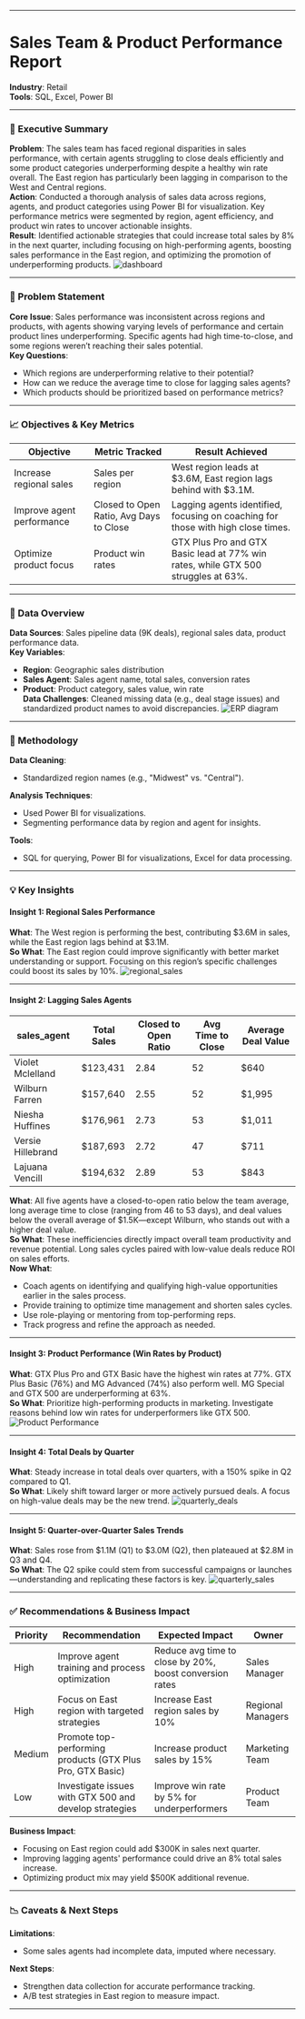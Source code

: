 
---

# **Sales Team & Product Performance Report**

**Industry**: Retail  
**Tools**: SQL, Excel, Power BI

---

### 🚀 Executive Summary

**Problem**: The sales team has faced regional disparities in sales performance, with certain agents struggling to close deals efficiently and some product categories underperforming despite a healthy win rate overall. The East region has particularly been lagging in comparison to the West and Central regions.  
**Action**: Conducted a thorough analysis of sales data across regions, agents, and product categories using Power BI for visualization. Key performance metrics were segmented by region, agent efficiency, and product win rates to uncover actionable insights.  
**Result**: Identified actionable strategies that could increase total sales by 8% in the next quarter, including focusing on high-performing agents, boosting sales performance in the East region, and optimizing the promotion of underperforming products.
![dashboard](https://github.com/user-attachments/assets/41530360-f943-476d-8745-e368d898b896)

---

### 🎯 Problem Statement

**Core Issue**: Sales performance was inconsistent across regions and products, with agents showing varying levels of performance and certain product lines underperforming. Specific agents had high time-to-close, and some regions weren’t reaching their sales potential.  
**Key Questions**:
- Which regions are underperforming relative to their potential?
- How can we reduce the average time to close for lagging sales agents?
- Which products should be prioritized based on performance metrics?

---

### 📈 Objectives & Key Metrics

| Objective                | Metric Tracked                 | Result Achieved                                                                 |
|--------------------------|--------------------------------|----------------------------------------------------------------------------------|
| Increase regional sales  | Sales per region               | West region leads at $3.6M, East region lags behind with $3.1M.                  |
| Improve agent performance| Closed to Open Ratio, Avg Days to Close | Lagging agents identified, focusing on coaching for those with high close times. |
| Optimize product focus   | Product win rates              | GTX Plus Pro and GTX Basic lead at 77% win rates, while GTX 500 struggles at 63%.|

---

### 📂 Data Overview

**Data Sources**: Sales pipeline data (9K deals), regional sales data, product performance data.  
**Key Variables**:
- **Region**: Geographic sales distribution
- **Sales Agent**: Sales agent name, total sales, conversion rates
- **Product**: Product category, sales value, win rate  
**Data Challenges**: Cleaned missing data (e.g., deal stage issues) and standardized product names to avoid discrepancies.
![ERP diagram](https://github.com/user-attachments/assets/6962b55c-7aa1-431f-a70e-cafba1ba13b3)

---

### 🔧 Methodology

**Data Cleaning**:
- Standardized region names (e.g., "Midwest" vs. "Central").

**Analysis Techniques**:
- Used Power BI for visualizations.
- Segmenting performance data by region and agent for insights.

**Tools**:
- SQL for querying, Power BI for visualizations, Excel for data processing.

---

### 💡 Key Insights

#### Insight 1: Regional Sales Performance  
**What**: The West region is performing the best, contributing $3.6M in sales, while the East region lags behind at $3.1M.  
**So What**: The East region could improve significantly with better market understanding or support. Focusing on this region’s specific challenges could boost its sales by 10%.
![regional_sales](https://github.com/user-attachments/assets/45453885-12aa-4956-9e58-f554e4dba2f0)

---

#### Insight 2: Lagging Sales Agents  

| sales_agent       | Total Sales | Closed to Open Ratio | Avg Time to Close | Average Deal Value |
|-------------------|-------------|-----------------------|--------------------|---------------------|
| Violet Mclelland  | $123,431    | 2.84                  | 52                 | $640                |
| Wilburn Farren    | $157,640    | 2.55                  | 52                 | $1,995              |
| Niesha Huffines   | $176,961    | 2.73                  | 53                 | $1,011              |
| Versie Hillebrand | $187,693    | 2.72                  | 47                 | $711                |
| Lajuana Vencill   | $194,632    | 2.89                  | 53                 | $843                |

**What**: All five agents have a closed-to-open ratio below the team average, long average time to close (ranging from 46 to 53 days), and deal values below the overall average of $1.5K—except Wilburn, who stands out with a higher deal value.  
**So What**: These inefficiencies directly impact overall team productivity and revenue potential. Long sales cycles paired with low-value deals reduce ROI on sales efforts.  
**Now What**:
- Coach agents on identifying and qualifying high-value opportunities earlier in the sales process.
- Provide training to optimize time management and shorten sales cycles.
- Use role-playing or mentoring from top-performing reps.
- Track progress and refine the approach as needed.

---

#### Insight 3: Product Performance (Win Rates by Product)

**What**: GTX Plus Pro and GTX Basic have the highest win rates at 77%. GTX Plus Basic (76%) and MG Advanced (74%) also perform well. MG Special and GTX 500 are underperforming at 63%.  
**So What**: Prioritize high-performing products in marketing. Investigate reasons behind low win rates for underperformers like GTX 500.
![Product Performance](https://github.com/user-attachments/assets/932bf591-6c19-43e3-b099-f506d79fd892)

---

#### Insight 4: Total Deals by Quarter

**What**: Steady increase in total deals over quarters, with a 150% spike in Q2 compared to Q1.  
**So What**: Likely shift toward larger or more actively pursued deals. A focus on high-value deals may be the new trend.
![quarterly_deals](https://github.com/user-attachments/assets/083fd165-21bf-453c-9dc4-d485286bd603)

---

#### Insight 5: Quarter-over-Quarter Sales Trends

**What**: Sales rose from $1.1M (Q1) to $3.0M (Q2), then plateaued at $2.8M in Q3 and Q4.  
**So What**: The Q2 spike could stem from successful campaigns or launches—understanding and replicating these factors is key.
![quarterly_sales](https://github.com/user-attachments/assets/ad70f027-191c-40ea-9eae-43f295ddcd87)

---

### ✅ Recommendations & Business Impact

| Priority | Recommendation                                                  | Expected Impact                                            | Owner           |
|----------|------------------------------------------------------------------|-------------------------------------------------------------|------------------|
| High     | Improve agent training and process optimization                 | Reduce avg time to close by 20%, boost conversion rates    | Sales Manager    |
| High     | Focus on East region with targeted strategies                   | Increase East region sales by 10%                          | Regional Managers|
| Medium   | Promote top-performing products (GTX Plus Pro, GTX Basic)      | Increase product sales by 15%                              | Marketing Team   |
| Low      | Investigate issues with GTX 500 and develop strategies         | Improve win rate by 5% for underperformers                 | Product Team     |

**Business Impact**:
- Focusing on East region could add $300K in sales next quarter.
- Improving lagging agents' performance could drive an 8% total sales increase.
- Optimizing product mix may yield $500K additional revenue.

---

### 📉 Caveats & Next Steps

**Limitations**:
- Some sales agents had incomplete data, imputed where necessary.

**Next Steps**:
- Strengthen data collection for accurate performance tracking.
- A/B test strategies in East region to measure impact.

---

